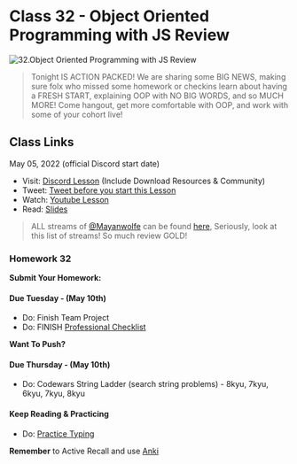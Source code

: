 # Class 32 - Object Oriented Programming with JS Review

![32.Object Oriented Programming with JS Review](https://cdn.hashnode.com/res/hashnode/image/upload/v1676665335342/SlexzXin0.png?auto=compress)

> Tonight IS ACTION PACKED! We are sharing some BIG NEWS, making sure folx who missed some homework or checkins learn about having a FRESH START, explaining OOP with NO BIG WORDS, and so MUCH MORE! Come hangout, get more comfortable with OOP, and work with some of your cohort live!

## Class Links

May 05, 2022 (official Discord start date)

- Visit: [Discord Lesson](https://discord.com/channels/735923219315425401/738891289071714388/971887231323217981) (Include Download Resources & Community)
- Tweet: [Tweet before you start this Lesson](https://twitter.com/leonnoel/status/1522328349497909248)
- Watch: [Youtube Lesson](https://youtu.be/yEhs4XtuAgA)
- Read: [Slides](https://slides.com/leonnoel/100devs2-javascript-oop-bring-it-home)

> ALL streams of [@Mayanwolfe](https://twitter.com/mayanwolfe) can be found [here](https://discord.com/channels/735923219315425401/970098839786758165/970098843435823195), Seriously, look at this list of streams! So much review GOLD!

### Homework 32

**Submit Your Homework:**

#### Due Tuesday - (May 10th)

- Do: Finish Team Project
- Do: FINISH [Professional Checklist](https://docs.google.com/document/d/1L2vTX3qvLhoGHeG5cVD2ljCfRGr1uJ_Gf-hNZj9KzTg)

**Want To Push?**

#### Due Thursday - (May 10th)

- Do: Codewars String Ladder (search string problems) - 8kyu, 7kyu, 6kyu, 7kyu, 8kyu

#### Keep Reading & Practicing

- Do: [Practice Typing](https://www.keybr.com/)

**Remember** to Active Recall and use [Anki](https://apps.ankiweb.net/)
